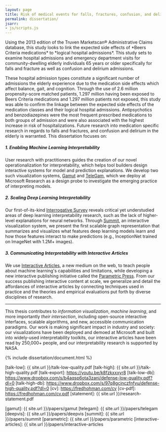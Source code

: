 ```yaml
---
layout: page
title: Risk of medical events for falls, fractures, confusion, and delirium for patients with filled prescriptions for drugs listed on Beers Criteria compared to well-matched controls.
permalink: dissertation/
jsarr:
- js/scripts.js
---
```


<span class="dissertation-subtitle">
Using the 2013 edition of the Truven Marketscan® Administrative Claims database, this study looks to link the expected side effects of *Beers Criteria medications* to *logical hospital admissions*. This study sets to examine hospital admissions and emergency department visits for community-dwelling elderly individuals 65 years or older specifically for falls and fracture as well as confusion and delirium admissions.
<span>

These hospital admission types constitute a significant number of admissions the elderly experience due to the medication side effects which affect balance, gait, and cognition. Through the use of 2.6 million propensity-score matched patients, 1.297 million having been exposed to Beers Criteria medications and 1.297 million patients not exposed, this study was able to confirm the linkage between the expected side effects of the medication classes and their logical hospital admissions. Antipsychotics and benzodiazepines were the most frequent prescribed medications to both groups of admission and were also associated with the highest increase in risk of hospitalizations. Future research into medication specific research in regards to falls and fractures, and confusion and delirium in the elderly is warranted. This dissertation focuses on:

##### 1. Enabling Machine Learning Interpretability

User research with practitioners guides the creation of our novel operationalization for interpretability, which helps tool builders design interactive systems for model and prediction explanations. We develop two such visualization systems, <a href="{{ site.url }}/papers/gamut" class="sc">Gamut</a> and <a href="{{ site.url }}/papers/telegam" class="sc">TeleGam</a>, which we deploy at Microsoft Research as a design probe to investigate the emerging practice of interpreting models. 

##### 2. Scaling Deep Learning Interpretability

Our first-of-its-kind <a href="{{ site.url }}/papers/deepvis" class="sc">Interrogative Survey</a> reveals critical yet understudied areas of deep learning interpretability research, such as the lack of higher-level explanations for neural networks. Through <a href="{{ site.url }}/papers/summit" class="sc">Summit</a>, an interactive visualization system, we present the first scalable graph representation that summarizes and visualizes what features deep learning models learn and how those features interact to make predictions (e.g., InceptionNet trained on ImageNet with 1.2M+ images).

##### 3. Communicating Interpretability with Interactive Articles

We use <a href="{{ site.url }}/papers/interactive-articles" class="sc">Interactive Articles</a>, a new medium on the web, to teach people about machine learning's capabilities and limitations, while developing a new interactive publishing initiative called the <a href="{{ site.url }}/papers/parametric" class="sc">Parametric Press</a>. From our success publishing interactive content at scale, we generalize and detail the affordances of interactive articles by connecting techniques used in practice and the theories and empirical evaluations put forth by diverse disciplines of research.

<!-- <img src="../images/iii.png" class="iii">
<figcaption>An overview of my interdisciplinary research where I design and develop interactive interfaces to enable machine learning interpretability at scale and for everyone.</figcaption> -->

***

This thesis contributes to *information visualization*, *machine learning*, and more importantly *their intersection*, including open-source interactive interfaces, scalable algorithms, and new, accessible communication paradigms. Our work is making significant impact in industry and society: our visualizations have been deployed and demoed at Microsoft and built into widely-used interpretability toolkits, our interactive articles have been read by 250,000+ people, and our interpretability research is supported by NASA.

{% include dissertation/document.html %}

<!-- **Materials**   
* [Research Statement][statement]  
* [Slides, low quality][talk-low-db] (50MB)  
* [Slides, high quality][talk-high-db] (200MB)  
* [Slide export animations + demo videos][talk-export]-->

[talk-low]: {{ site.url }}/talk-low-quality.pdf
[talk-high]: {{ site.url }}/talk-high-quality.pdf
[talk-export]: https://youtu.be/k8fzkxxxyr8
[talk-low-db]: https://www.dropbox.com/s/b4aqsp6ota3zani/defense-low-quality.pdf?dl=0
[talk-high-db]: https://www.dropbox.com/s/97q8gcinczfnfvu/defense-high-quality.pdf?dl=0
[cv]: https://fredhohman.com/cv
[cv-pdf]: https://fredhohman.com/cv.pdf
[statement]: {{ site.url }}/research-statement.pdf

[gamut]: {{ site.url }}/papers/gamut
[telegam]: {{ site.url }}/papers/telegam
[deepvis]: {{ site.url }}/papers/deepvis
[summit]: {{ site.url }}/papers/summit
[parametric]: {{ site.url }}/papers/parametric
[interactive-articles]: {{ site.url }}/papers/interactive-articles